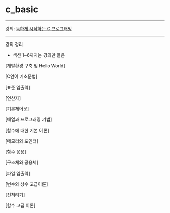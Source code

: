 # c_basic
___
강의: [독하게 시작하는 C 프로그래밍](https://inf.run/iXxzY)
___
강의 정리 
- 섹션 1~6까지는 강의만 들음

[개발환경 구축 및 Hello World]

[C언어 기초문법]

[표준 입출력]

[연산자]

[기본제어문]

[배열과 프로그래밍 기법]

[함수에 대한 기본 이론]

[메모리와 포인터]

[함수 응용]

[구조체와 공용체]

[파일 입출력]

[변수와 상수 고급이론]

[전처리기]

[함수 고급 이론]